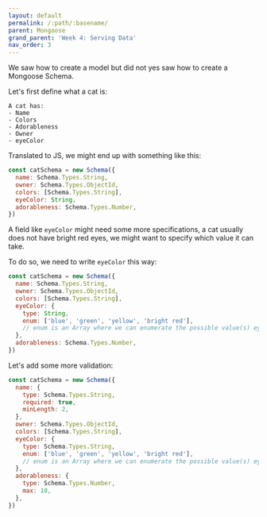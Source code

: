 ```yaml
---
layout: default
permalink: /:path/:basename/
parent: Mongoose
grand_parent: 'Week 4: Serving Data'
nav_order: 3
---
```


We saw how to create a model but did not yes saw how to create a Mongoose Schema.

Let's first define what a cat is:

```
A cat has:
- Name
- Colors
- Adorableness
- Owner
- eyeColor
```

Translated to JS, we might end up with something like this:

```js
const catSchema = new Schema({
  name: Schema.Types.String,
  owner: Schema.Types.ObjectId,
  colors: [Schema.Types.String],
  eyeColor: String,
  adorableness: Schema.Types.Number,
})
```

A field like `eyeColor` might need some more specifications, a cat usually does not have bright red eyes, we might want to specify which value it can take.

To do so, we need to write `eyeColor` this way:

```js
const catSchema = new Schema({
  name: Schema.Types.String,
  owner: Schema.Types.ObjectId,
  colors: [Schema.Types.String],
  eyeColor: {
    type: String,
    enum: ['blue', 'green', 'yellow', 'bright red'],
    // enum is an Array where we can enumerate the possible value(s) eyeColor can take.
  },
  adorableness: Schema.Types.Number,
})
```

Let's add some more validation:

```js
const catSchema = new Schema({
  name: {
    type: Schema.Types.String,
    required: true,
    minLength: 2,
  },
  owner: Schema.Types.ObjectId,
  colors: [Schema.Types.String],
  eyeColor: {
    type: Schema.Types.String,
    enum: ['blue', 'green', 'yellow', 'bright red'],
    // enum is an Array where we can enumerate the possible value(s) eyeColor can take.
  },
  adorableness: {
    type: Schema.Types.Number,
    max: 10,
  },
})
```
